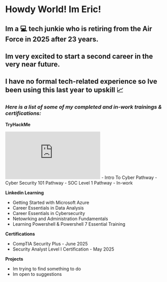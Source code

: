 <h1>Howdy World!  Im Eric!</h1>

<h2>Im a 💻 tech junkie who is retiring from the Air Force in 2025 after 23 years.</h2>

<h2>Im very excited to start a second career in the very near future.</h2>

<h2>I have no formal tech-related experience so Ive been using this last year to upskill 📈</h2>

<h3><i>Here is a list of some of my completed and in-work trainings & certifications:</i></h3>

<b>TryHackMe</b>
<iframe src="https://tryhackme.com/api/v2/badges/public-profile?userPublicId=2569597" style='border:none;'></iframe>
- Intro To Cyber Pathway
- Cyber Security 101 Pathway
- SOC Level 1 Pathway - In-work

<b>Linkedin Learning</b>
- Getting Started with Microsoft Azure
- Career Essentials in Data Analysis
- Career Essentials in Cybersecurity
- Netowrking and Administration Fundamentals
- Learning Powershell & Powershell 7 Essential Training

<b>Certifications</b>
- CompTIA Security Plus - June 2025
- Security Analyst Level I Certification - May 2025

<b>Projects</b>
- Im trying to find something to do
-   Im open to suggestions

